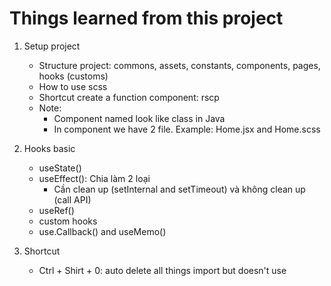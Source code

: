 # Things learned from this project
1. Setup project
    - Structure project: commons, assets, constants, components, pages, hooks (customs)
    - How to use scss
    - Shortcut create a function component: rscp
    - Note: 
        - Component named look like class in Java
        - In component we have 2 file. Example: Home.jsx and Home.scss

2. Hooks basic
    - useState()
    - useEffect(): Chia làm 2 loại
        - Cần clean up (setInternal and setTimeout) và không clean up (call API)
    - useRef()
    - custom hooks
    - use.Callback() and useMemo()
3. Shortcut
    - Ctrl + Shirt + 0: auto delete all things import but doesn't use